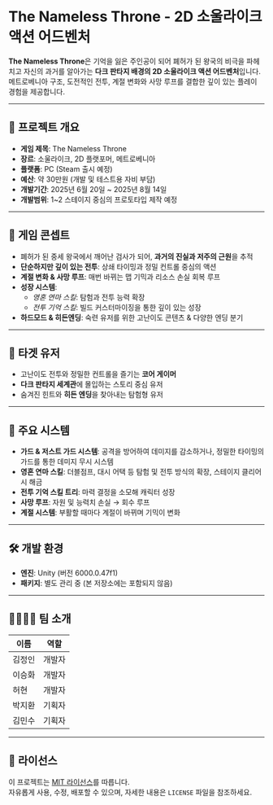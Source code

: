 # The Nameless Throne - 2D 소울라이크 액션 어드벤처

**The Nameless Throne**은 기억을 잃은 주인공이 되어 폐허가 된 왕국의 비극을 파헤치고 자신의 과거를 알아가는 **다크 판타지 배경의 2D 소울라이크 액션 어드벤처**입니다.  
메트로베니아 구조, 도전적인 전투, 계절 변화와 사망 루프를 결합한 깊이 있는 플레이 경험을 제공합니다.

---

## 🎯 프로젝트 개요

- **게임 제목**: The Nameless Throne
- **장르**: 소울라이크, 2D 플랫포머, 메트로베니아
- **플랫폼**: PC (Steam 출시 예정)
- **예산**: 약 30만원 (개발 및 테스트용 자비 부담)
- **개발기간**: 2025년 6월 20일 ~ 2025년 8월 14일
- **개발범위**: 1~2 스테이지 중심의 프로토타입 제작 예정

---

## 🌌 게임 콘셉트

- 폐허가 된 중세 왕국에서 깨어난 검사가 되어, **과거의 진실과 저주의 근원**을 추적
- **단순하지만 깊이 있는 전투**: 상쇄 타이밍과 정밀 컨트롤 중심의 액션
- **계절 변화 & 사망 루프**: 매번 바뀌는 맵 기믹과 리소스 손실 회복 루프
- **성장 시스템**:
  - *영혼 연마 스킬*: 탐험과 전투 능력 확장
  - *전투 기억 스킬*: 빌드 커스터마이징을 통한 깊이 있는 성장
- **하드모드 & 히든엔딩**: 숙련 유저를 위한 고난이도 콘텐츠 & 다양한 엔딩 분기

---

## 👥 타겟 유저

- 고난이도 전투와 정밀한 컨트롤을 즐기는 **코어 게이머**
- **다크 판타지 세계관**에 몰입하는 스토리 중심 유저
- 숨겨진 힌트와 **히든 엔딩**을 찾아내는 탐험형 유저

---

## 🧩 주요 시스템

- **가드 & 저스트 가드 시스템**: 공격을 방어하여 데미지를 감소하거나, 정밀한 타이밍의 가드를 통한 데미지 무시 시스템
- **영혼 연마 스킬**: 더블점프, 대시 어택 등 탐험 및 전투 방식의 확장, 스테이지 클리어 시 해금
- **전투 기억 스킬 트리**: 마력 결정을 소모해 캐릭터 성장
- **사망 루프**: 자원 및 능력치 손실 → 회수 루프
- **계절 시스템**: 부활할 때마다 계절이 바뀌며 기믹이 변화

---

## 🛠️ 개발 환경

- **엔진**: Unity (버전 6000.0.47f1)
- **패키지**: 별도 관리 중 (본 저장소에는 포함되지 않음)

---

## 👨‍👩‍👧‍👦 팀 소개

| 이름 | 역할 |
|------|------|
| 김정인 | 개발자 |
| 이승화 | 개발자 |
| 허현   | 개발자 |
| 박지환 | 기획자 |
| 김민수 | 기획자 |

---

## 📜 라이선스

이 프로젝트는 [MIT 라이선스](LICENSE)를 따릅니다.  
자유롭게 사용, 수정, 배포할 수 있으며, 자세한 내용은 `LICENSE` 파일을 참조하세요.
